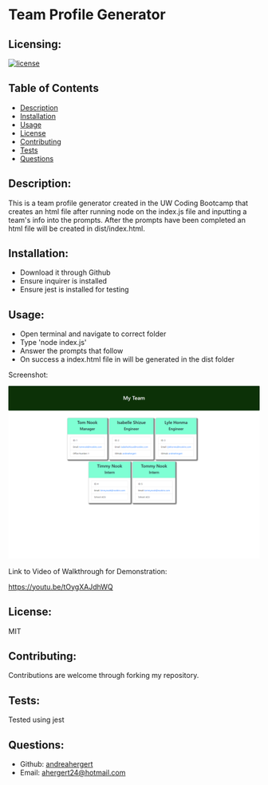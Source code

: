 # Team Profile Generator

## Licensing:
[![license](https://img.shields.io/badge/license-MIT-blue)](https://shields.io)

## Table of Contents 
- [Description](#description)
- [Installation](#installation)
- [Usage](#usage)
- [License](#license)
- [Contributing](#contributing)
- [Tests](#tests)
- [Questions](#questions)

## Description:
This is a team profile generator created in the UW Coding Bootcamp that creates an html file after running node on the index.js file and inputting a team's info into the prompts.  After the prompts have been completed an html file will be created in dist/index.html.

## Installation:
- Download it through Github
- Ensure inquirer is installed
- Ensure jest is installed for testing

## Usage:
- Open terminal and navigate to correct folder
- Type 'node index.js'
- Answer the prompts that follow
- On success a index.html file in will be generated in the dist folder

Screenshot:

![Screenshot](assets/img/screenshot.png)

Link to Video of Walkthrough for Demonstration:

https://youtu.be/tOygXAJdhWQ

## License:
MIT

## Contributing:
Contributions are welcome through forking my repository.

## Tests:
Tested using jest

## Questions:
- Github: [andreahergert](https://github.com/andreahergert)
- Email: ahergert24@hotmail.com 